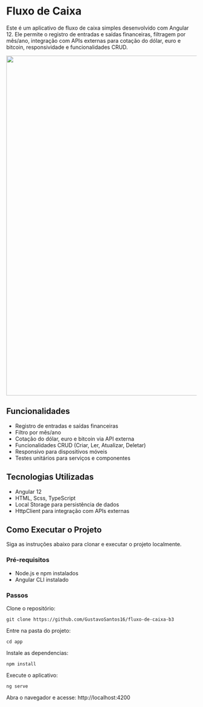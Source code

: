 # Fluxo de Caixa

Este é um aplicativo de fluxo de caixa simples desenvolvido com Angular 12. Ele permite o registro de entradas e saídas financeiras, filtragem por mês/ano, integração com APIs externas para cotação do dólar, euro e bitcoin, responsividade e funcionalidades CRUD.

<img width="900" alt="" src="https://github.com/user-attachments/assets/aabce62f-a11f-4429-b6db-c007240522eb">

## Funcionalidades

- Registro de entradas e saídas financeiras
- Filtro por mês/ano
- Cotação do dólar, euro e bitcoin via API externa
- Funcionalidades CRUD (Criar, Ler, Atualizar, Deletar)
- Responsivo para dispositivos móveis
- Testes unitários para serviços e componentes

## Tecnologias Utilizadas

- Angular 12
- HTML, Scss, TypeScript
- Local Storage para persistência de dados
- HttpClient para integração com APIs externas

## Como Executar o Projeto

Siga as instruções abaixo para clonar e executar o projeto localmente.

### Pré-requisitos

- Node.js e npm instalados
- Angular CLI instalado

### Passos

Clone o repositório:
   ```
   git clone https://github.com/GustavoSantos16/fluxo-de-caixa-b3
   ```
Entre na pasta do projeto:
  ```
  cd app
  ```
Instale as dependencias:
  ```  
  npm install
  ```
Execute o aplicativo:
  ```
  ng serve
  ```
Abra o navegador e acesse:
http://localhost:4200

